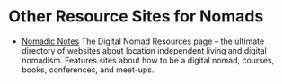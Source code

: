 # Other Resource Sites for Nomads [](id=othersites)

* [Nomadic Notes](http://www.nomadicnotes.com/digital-nomad/)
The Digital Nomad Resources page – the ultimate directory of websites about location independent living and digital nomadism.
Features sites about how to be a digital nomad, courses, books, conferences, and meet-ups.